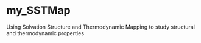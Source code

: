 # my_SSTMap
Using Solvation Structure and Thermodynamic Mapping to study structural and thermodynamic properties
